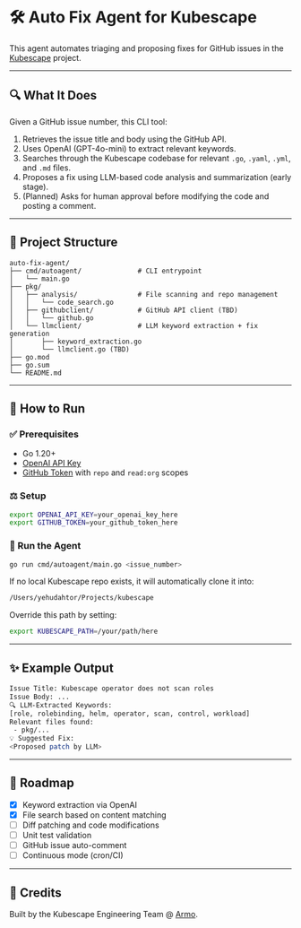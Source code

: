 # 🛠️ Auto Fix Agent for Kubescape

This agent automates triaging and proposing fixes for GitHub issues in the [Kubescape](https://github.com/kubescape/kubescape) project.

---

## 🔍 What It Does

Given a GitHub issue number, this CLI tool:

1. Retrieves the issue title and body using the GitHub API.
2. Uses OpenAI (GPT-4o-mini) to extract relevant keywords.
3. Searches through the Kubescape codebase for relevant `.go`, `.yaml`, `.yml`, and `.md` files.
4. Proposes a fix using LLM-based code analysis and summarization (early stage).
5. (Planned) Asks for human approval before modifying the code and posting a comment.

---

## 🧱 Project Structure

```
auto-fix-agent/
├── cmd/autoagent/              # CLI entrypoint
│   └── main.go
├── pkg/
│   ├── analysis/               # File scanning and repo management
│   │   └── code_search.go
│   ├── githubclient/           # GitHub API client (TBD)
│   │   └── github.go
│   └── llmclient/              # LLM keyword extraction + fix generation
│       ├── keyword_extraction.go
│       └── llmclient.go (TBD)
├── go.mod
├── go.sum
└── README.md
```

---

## 🚀 How to Run

### ✅ Prerequisites

- Go 1.20+
- [OpenAI API Key](https://platform.openai.com/account/api-keys)
- [GitHub Token](https://github.com/settings/tokens) with `repo` and `read:org` scopes

### ⚖️ Setup

```bash
export OPENAI_API_KEY=your_openai_key_here
export GITHUB_TOKEN=your_github_token_here
```

### 🧲 Run the Agent

```bash
go run cmd/autoagent/main.go <issue_number>
```

If no local Kubescape repo exists, it will automatically clone it into:

```bash
/Users/yehudahtor/Projects/kubescape
```

Override this path by setting:

```bash
export KUBESCAPE_PATH=/your/path/here
```

---

## ✨ Example Output

```bash
Issue Title: Kubescape operator does not scan roles
Issue Body: ...
🔍 LLM-Extracted Keywords:
[role, rolebinding, helm, operator, scan, control, workload]
Relevant files found:
 - pkg/...
💡 Suggested Fix:
<Proposed patch by LLM>
```

---

## 📌 Roadmap

- [x] Keyword extraction via OpenAI
- [x] File search based on content matching
- [ ] Diff patching and code modifications
- [ ] Unit test validation
- [ ] GitHub issue auto-comment
- [ ] Continuous mode (cron/CI)

---

## 🧠 Credits

Built by the Kubescape Engineering Team @ [Armo](https://www.armosec.io/).
